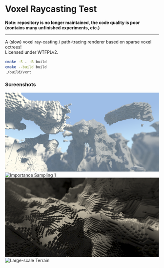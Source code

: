 # Voxel Raycasting Test

**Note: repository is no longer maintained, the code quality is poor (contains many unfinished experiments, etc.)**

-----

A (slow) voxel ray-casting / path-tracing renderer based on sparse voxel octrees!  
Licensed under WTFPLv2.  

```sh
cmake -S . -B build
cmake --build build
./build/vxrt
```

### Screenshots

![New Terrain Generator](https://github.com/bridgekat/files/blob/master/vxrt/1920x986-343spp-17.37s.png?raw=true)
![Importance Sampling 1](https://github.com/bridgekat/files/blob/master/vxrt/4096x2160-1035spp-221.176s.png?raw=true)
![Importance Sampling 2](https://github.com/bridgekat/files/blob/master/vxrt/1920x986-2070spp-103.543s.png?raw=true)
![Large-scale Terrain](https://github.com/bridgekat/files/blob/master/vxrt/4096x2160-1800spp-1089.1s.png?raw=true)
